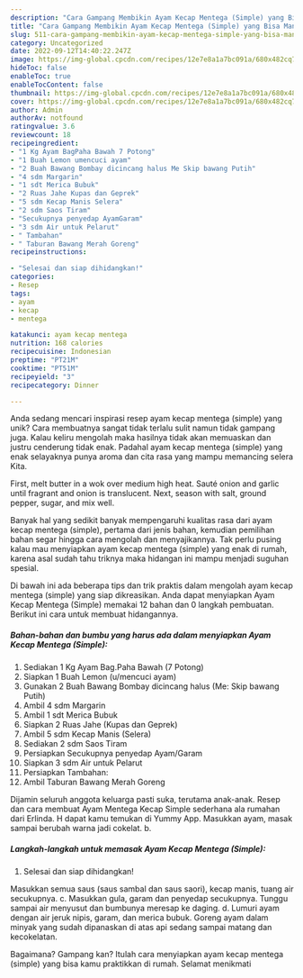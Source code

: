```yaml
---
description: "Cara Gampang Membikin Ayam Kecap Mentega (Simple) yang Bisa Manjain Lidah"
title: "Cara Gampang Membikin Ayam Kecap Mentega (Simple) yang Bisa Manjain Lidah"
slug: 511-cara-gampang-membikin-ayam-kecap-mentega-simple-yang-bisa-manjain-lidah
category: Uncategorized
date: 2022-09-12T14:40:22.247Z
image: https://img-global.cpcdn.com/recipes/12e7e8a1a7bc091a/680x482cq70/ayam-kecap-mentega-simple-foto-resep-utama.jpg
hideToc: false
enableToc: true
enableTocContent: false
thumbnail: https://img-global.cpcdn.com/recipes/12e7e8a1a7bc091a/680x482cq70/ayam-kecap-mentega-simple-foto-resep-utama.jpg
cover: https://img-global.cpcdn.com/recipes/12e7e8a1a7bc091a/680x482cq70/ayam-kecap-mentega-simple-foto-resep-utama.jpg
author: Admin
authorAv: notfound
ratingvalue: 3.6
reviewcount: 18
recipeingredient:
- "1 Kg Ayam BagPaha Bawah 7 Potong"
- "1 Buah Lemon umencuci ayam"
- "2 Buah Bawang Bombay dicincang halus Me Skip bawang Putih"
- "4 sdm Margarin"
- "1 sdt Merica Bubuk"
- "2 Ruas Jahe Kupas dan Geprek"
- "5 sdm Kecap Manis Selera"
- "2 sdm Saos Tiram"
- "Secukupnya penyedap AyamGaram"
- "3 sdm Air untuk Pelarut"
- " Tambahan"
- " Taburan Bawang Merah Goreng"
recipeinstructions:

- "Selesai dan siap dihidangkan!"
categories:
- Resep
tags:
- ayam
- kecap
- mentega

katakunci: ayam kecap mentega 
nutrition: 168 calories
recipecuisine: Indonesian
preptime: "PT21M"
cooktime: "PT51M"
recipeyield: "3"
recipecategory: Dinner

---
```





Anda sedang mencari inspirasi resep ayam kecap mentega (simple) yang unik? Cara membuatnya sangat tidak terlalu sulit namun tidak gampang juga. Kalau keliru mengolah maka hasilnya tidak akan memuaskan dan justru cenderung tidak enak. Padahal ayam kecap mentega (simple) yang enak selayaknya punya aroma dan cita rasa yang mampu memancing selera Kita.





First, melt butter in a wok over medium high heat. Sauté onion and garlic until fragrant and onion is translucent. Next, season with salt, ground pepper, sugar, and mix well.

Banyak hal yang sedikit banyak mempengaruhi kualitas rasa dari ayam kecap mentega (simple), pertama dari jenis bahan, kemudian pemilihan bahan segar hingga cara mengolah dan menyajikannya. Tak perlu pusing kalau mau menyiapkan ayam kecap mentega (simple) yang enak di rumah, karena asal sudah tahu triknya maka hidangan ini mampu menjadi suguhan spesial.






Di bawah ini ada beberapa tips dan trik praktis dalam mengolah ayam kecap mentega (simple) yang siap dikreasikan. Anda dapat menyiapkan Ayam Kecap Mentega (Simple) memakai 12 bahan dan 0 langkah pembuatan. Berikut ini cara untuk membuat hidangannya.

<!--inarticleads1-->

##### Bahan-bahan dan bumbu yang harus ada dalam menyiapkan Ayam Kecap Mentega (Simple):

1. Sediakan 1 Kg Ayam Bag.Paha Bawah (7 Potong)
1. Siapkan 1 Buah Lemon (u/mencuci ayam)
1. Gunakan 2 Buah Bawang Bombay dicincang halus (Me: Skip bawang Putih)
1. Ambil 4 sdm Margarin
1. Ambil 1 sdt Merica Bubuk
1. Siapkan 2 Ruas Jahe (Kupas dan Geprek)
1. Ambil 5 sdm Kecap Manis (Selera)
1. Sediakan 2 sdm Saos Tiram
1. Persiapkan Secukupnya penyedap Ayam/Garam
1. Siapkan 3 sdm Air untuk Pelarut
1. Persiapkan  Tambahan:
1. Ambil  Taburan Bawang Merah Goreng


Dijamin seluruh anggota keluarga pasti suka, terutama anak-anak. Resep dan cara membuat Ayam Mentega Kecap Simple sederhana ala rumahan dari Erlinda. H dapat kamu temukan di Yummy App. Masukkan ayam, masak sampai berubah warna jadi cokelat. b. 

<!--inarticleads2-->

##### Langkah-langkah untuk memasak Ayam Kecap Mentega (Simple):


1. Selesai dan siap dihidangkan!

Masukkan semua saus (saus sambal dan saus saori), kecap manis, tuang air secukupnya. c. Masukkan gula, garam dan penyedap secukupnya. Tunggu sampai air menyusut dan bumbunya meresap ke daging. d. Lumuri ayam dengan air jeruk nipis, garam, dan merica bubuk. Goreng ayam dalam minyak yang sudah dipanaskan di atas api sedang sampai matang dan kecokelatan. 

Bagaimana? Gampang kan? Itulah cara menyiapkan ayam kecap mentega (simple) yang bisa kamu praktikkan di rumah. Selamat menikmati
